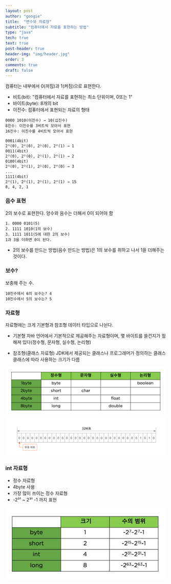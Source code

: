 ```yaml
---
layout: post
author: "googie"
title:  "변수와 자료형"
subtitle: "컴퓨터에서 자료를 표현하는 방법"
type: "java"
tech: true
text: true
post-header: true
header-img: "img/header.jpg"
order: 3
comments: true
draft: false
---
```


컴퓨터는 내부에서 0(꺼짐)과 1(켜짐)으로 표현한다.
- 비트(bit): "컴퓨터에서 자료를 표현하는 최소 단위이며, 0또는 1"
- 바이트(byte): 8개의 bit
- 이진수: 컴퓨터에서 표현되는 자료의 형태


```
0000 1010(이진수) → 10(십진수)
8진수: 이진수를 3비트씩 모아서 표현
16진수: 이진수를 4비트씩 모아서 표현
```
```
0001(4bit)
2³(0), 2²(0), 2¹(0), 2⁰(1) → 1
0011(4bit)
2³(0), 2²(0), 2¹(1), 2⁰(1) → 2
0100(4bit)
2³(0), 2²(1), 2¹(0), 2⁰(0) → 3
...
1111(4bit)
2³(1), 2²(1), 2¹(1), 2⁰(1) → 15
8, 4, 2, 1
```
### 음수 표현

2의 보수로 표현한다.
양수와 음수는 더해서 0이 되어야 함

```
1. 0000 0101(5)
2. 1111 1010(1의 보수)
3. 1111 1011(5에 대한 2의 보수)
1과 3을 더하면 0이 된다.
```
- 2의 보수를 만드는 방법(음수 만드는 방법)은 1의 보수를 취하고 나서 1을 더해주는 것이다.

### 보수?

보충해 주는 수.
```
10진수에서 6의 보수는? 4
10진수에서 5의 보수는? 5
```

### 자료형
자료형에는 크게 기본형과 참조형 데이터 타입으로 나뉜다.


- 기본형
자바 언어에서 기본적으로 제공해주는 자료형이며, 몇 바이트를 쓸건지가 정해져 있다(정수형, 문자형, 실수형, 논리형)


- 참조형(클래스 자료형)
JDK에서 제공되는 클래스나 프로그래머가 정의하는 클래스
클래스에 따라 사용하는 크기가 다름



<img src="img/variable.png" alt="기본자료형" />



<img src="img/variable2.png" alt="기본자료형" />


### int 자료형
- 정수 자료형
- 4byte 사용
- 가장 많이 쓰이는 정수 자료형
- -2³¹ ~ 2³¹ -1 까지 표현



<img src="img/variable3.png" alt="기본자료형" />


